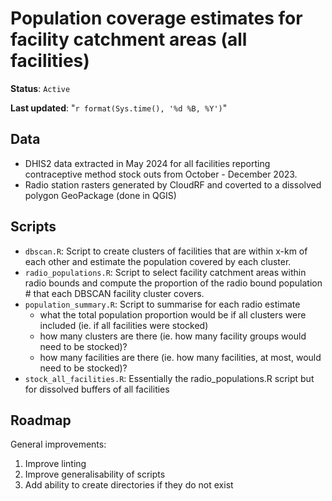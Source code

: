 # Population coverage estimates for facility catchment areas (all facilities)

**Status**: `Active`

**Last updated**: "`r format(Sys.time(), '%d %B, %Y')`"


## Data
* DHIS2 data extracted in May 2024 for all facilities reporting contraceptive method stock outs from October - December 2023.
* Radio station rasters generated by CloudRF and coverted to a dissolved polygon GeoPackage (done in QGIS)

## Scripts
- `dbscan.R`: Script to create clusters of facilities that are within x-km of each other and estimate the population covered by each cluster.
-   `radio_populations.R`: Script to select facility catchment areas within radio bounds and compute the proportion of the radio bound population \# that each DBSCAN facility cluster covers.
-   `population_summary.R`: Script to summarise for each radio estimate
    -   what the total population proportion would be if all clusters were included (ie. if all facilities were stocked)
    -   how many clusters are there (ie. how many facility groups would need to be stocked)?
    -   how many facilities are there (ie. how many facilities, at most, would need to be stocked)?
- `stock_all_facilities.R`: Essentially the radio_populations.R script but for dissolved buffers of all facilities


## Roadmap

General improvements:
1. Improve linting
2. Improve generalisability of scripts
3. Add ability to create directories if they do not exist
